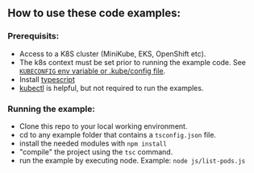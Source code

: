 ## How to use these code examples:

### Prerequisits:

* Access to a K8S cluster (MiniKube, EKS, OpenShift etc). 
* The k8s context must be set prior to running the example code. See [`KUBECONFIG` env variable or .kube/config file](https://kubernetes.io/docs/concepts/configuration/organize-cluster-access-kubeconfig/).
* Install [typescript](https://www.typescriptlang.org/download)
* [kubectl](https://kubernetes.io/docs/tasks/tools/) is helpful, but not required to run the examples. 

### Running the example:

* Clone this repo to your local working environment.
* cd to any example folder that contains a `tsconfig.json` file. 
* install the needed modules with `npm install`
* "compile" the project using the `tsc` command.
* run the example by executing node. Example: `node js/list-pods.js`